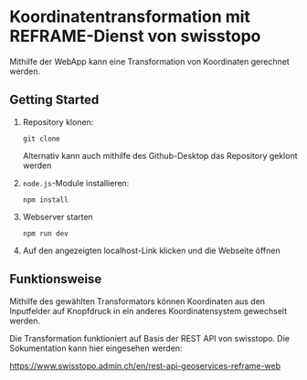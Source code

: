# Koordinatentransformation mit REFRAME-Dienst von swisstopo

Mithilfe der WebApp kann eine Transformation von Koordinaten gerechnet werden.

## Getting Started

1. Repository klonen:

   ```
   git clone
   ```

   Alternativ kann auch mithilfe des Github-Desktop das Repository geklont werden

2. `node.js`-Module installieren:

   ```
   npm install
   ```

3. Webserver starten

   ```
   npm run dev
   ```

4. Auf den angezeigten localhost-Link klicken und die Webseite öffnen

## Funktionsweise

Mithilfe des gewählten Transformators können Koordinaten aus den Inputfelder auf Knopfdruck in ein anderes Koordinatensystem gewechselt werden.

Die Transformation funktioniert auf Basis der REST API von swisstopo. Die Sokumentation kann hier eingesehen werden:

<https://www.swisstopo.admin.ch/en/rest-api-geoservices-reframe-web>

